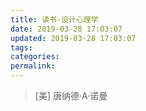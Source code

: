 ```yaml
---
title: 读书·设计心理学
date: 2019-03-28 17:03:07
updated: 2019-03-28 17:03:07
tags:
categories:
permalink:
---
```


> [美] 唐纳德·A·诺曼